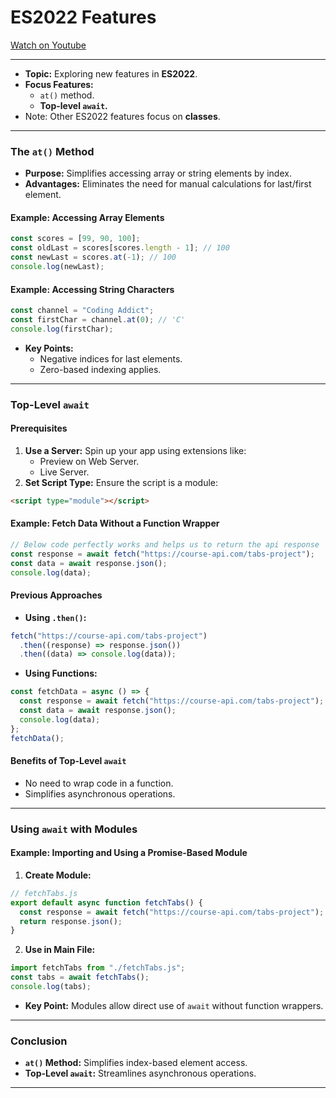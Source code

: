 # ES2022 Features  
[Watch on Youtube](https://www.youtube.com/watch?v=HnRjhUxepm8)  

---


- **Topic:** Exploring new features in **ES2022**.  
- **Focus Features:**  
  - `at()` method.  
  - **Top-level `await`.**  
- Note: Other ES2022 features focus on **classes**.  

---

### The `at()` Method 
- **Purpose:** Simplifies accessing array or string elements by index.
- **Advantages:** Eliminates the need for manual calculations for last/first element.

#### Example: Accessing Array Elements
```javascript
const scores = [99, 90, 100];
const oldLast = scores[scores.length - 1]; // 100
const newLast = scores.at(-1); // 100
console.log(newLast);
```

#### Example: Accessing String Characters
```javascript
const channel = "Coding Addict";
const firstChar = channel.at(0); // 'C'
console.log(firstChar);
```

- **Key Points:**  
  - Negative indices for last elements.  
  - Zero-based indexing applies.  

---

### Top-Level `await` 
#### Prerequisites
1. **Use a Server:** Spin up your app using extensions like:  
   - Preview on Web Server.  
   - Live Server.  
2. **Set Script Type:** Ensure the script is a module:  
```html
<script type="module"></script>
```

#### Example: Fetch Data Without a Function Wrapper
```javascript
// Below code perfectly works and helps us to return the api response
const response = await fetch("https://course-api.com/tabs-project");
const data = await response.json();
console.log(data);
```

#### Previous Approaches
- **Using `.then()`:**
```javascript
fetch("https://course-api.com/tabs-project")
  .then((response) => response.json())
  .then((data) => console.log(data));
```

- **Using Functions:**
```javascript
const fetchData = async () => {
  const response = await fetch("https://course-api.com/tabs-project");
  const data = await response.json();
  console.log(data);
};
fetchData();
```

#### Benefits of Top-Level `await`
- No need to wrap code in a function.
- Simplifies asynchronous operations.

---

### Using `await` with Modules 
#### Example: Importing and Using a Promise-Based Module
1. **Create Module:**
```javascript
// fetchTabs.js
export default async function fetchTabs() {
  const response = await fetch("https://course-api.com/tabs-project");
  return response.json();
}
```

2. **Use in Main File:**
```javascript
import fetchTabs from "./fetchTabs.js";
const tabs = await fetchTabs();
console.log(tabs);
```

- **Key Point:** Modules allow direct use of `await` without function wrappers.

---

### Conclusion 
- **`at()` Method:** Simplifies index-based element access.
- **Top-Level `await`:** Streamlines asynchronous operations.

---
